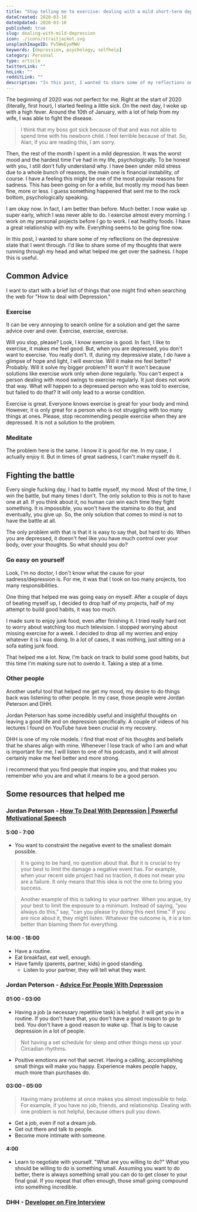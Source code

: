 ```yaml
---
title: "Stop telling me to exercise: dealing with a mild short-term depression"
dateCreated: 2020-03-10
dateUpdated: 2020-03-10
published: true
slug: dealing-with-mild-depression
icon: ./icons/straitjacket.svg
unsplashImageID: Pv5WeEyxMWU
keywords: [depression, psychology, selfhelp]
category: Personal
type: article
twitterLink: ""
hnLink: ""
redditLink: ""
description: "In this post, I wanted to share some of my reflections on the depressive state that I went through. I'd like to share some of my thoughts that were running through my head and what helped me get over."
---
```


The beginning of 2020 was not perfect for me. Right at the start of 2020 (literally, first hour), I started feeling a little sick. On the next day, I woke up with a high fever. Around the 10th of January, with a lot of help from my wife, I was able to fight the disease.

> I think that my boss got sick because of that and was not able to spend time with his newborn child. I feel terrible because of that. So, Alan, if you are reading this, I am sorry.

Then, the rest of the month I spent in a mild depression. It was the worst mood and the hardest time I've had in my life, psychologically. To be honest with you, I still don't fully understand why. I have been under mild stress due to a whole bunch of reasons, the main one is financial instability, of course. I have a feeling this might be one of the most popular reasons for sadness. This has been going on for a while, but mostly my mood has been fine, more or less. I guess something happened that sent me to the rock bottom, psychologically speaking.

I am okay now. In fact, I am better than before. Much better. I now wake up super early, which I was never able to do. I exercise almost every morning. I work on my personal projects before I go to work. I eat healthy foods. I have a great relationship with my wife. Everything seems to be going fine now.

In this post, I wanted to share some of my reflections on the depressive state that I went through. I'd like to share some of my thoughts that were running through my head and what helped me get over the sadness. I hope this is useful.

## Common Advice
I want to start with a brief list of things that one might find when searching the web for "How to deal with Depression."


### Exercise
It can be very annoying to search online for a solution and get the same advice over and over. Exercise, exercise, exercise.

Will you stop, please? Look, I know exercise is good. In fact, I like to exercise, it makes me feel good. But, when you are depressed, you don't want to exercise. You really don't. If, during my depressive state, I do have a glimpse of hope and light, I will exercise. Will it make me feel better? Probably. Will it solve my bigger problem? It won't! It won't because solutions like exercise work only when done regularly. You can't expect a person dealing with mood swings to exercise regularly. It just does not work that way.
What will happen to a depressed person who was told to exercise, but failed to do that? It will only lead to a worse condition.

Exercise is great. Everyone knows exercise is great for your body and mind. However, it is only great for a person who is not struggling with too many things at ones. Please, stop recommending people exercise when they are depressed. It is not a solution to the problem.

### Meditate

The problem here is the same. I know it is good for me. In my case, I actually enjoy it. But in times of great sadness, I can't make myself do it.


## Fighting the battle

Every single fucking day, I had to battle myself, my mood. Most of the time, I win the battle, but many times I don't. The only solution to this is not to have one at all. If you think about it, no human can win each time they fight something. It is impossible, you won't have the stamina to do that, and eventually, you give up. So, the only solution that comes to mind is not to have the battle at all.

The only problem with that is that it is easy to say that, but hard to do. When you are depressed, it doesn't feel like you have much control over your body, over your thoughts. So what should you do?

### Go easy on yourself

Look, I'm no doctor, I don't know what the cause for your sadness/depression is. For me, it was that I took on too many projects, too many responsibilities.

One thing that helped me was going easy on myself. After a couple of days of beating myself up, I decided to drop half of my projects, half of my attempt to build good habits, it was too much.

I made sure to enjoy junk food, even after finishing it. I tried really hard not to worry about watching too much television. I stopped worrying about missing exercise for a week. I decided to drop all my worries and enjoy whatever it is I was doing. In a lot of cases, it was nothing, just sitting on a sofa eating junk food.

That helped me a lot. Now, I'm back on track to build some good habits, but this time I'm making sure not to overdo it. Taking a step at a time.

### Other people

Another useful tool that helped me get my mood, my desire to do things back was listening to other people. In my case, those people were Jordan Peterson and DHH.

Jordan Peterson has some incredibly useful and insightful thoughts on leaving a good life and on depression specifically. A couple of videos of his lectures I found on YouTube have been crucial in my recovery.

DHH is one of my role models. I find that most of his thoughts and beliefs that he shares align with mine. Whenever I lose track of who I am and what is important for me, I will listen to one of his podcasts, and it will almost certainly make me feel better and more strong.

I recommend that you find people that inspire you, and that makes you remember who you are and what it means to be a good person.

## Some resources that helped me

### Jordan Peterson - [How To Deal With Depression | Powerful Motivational Speech](https://www.youtube.com/watch?v=Xm_2zmX6Akc)

#### 5:00 - 7:00
* You want to constraint the negative event to the smallest domain possible.

> It is going to be hard, no question about that. But it is crucial to try your best to limit the damage a negative event has. For example, when your recent side project had no traction, it does not mean you are a failure. It only means that this idea is not the one to bring you success.

> Another example of this is talking to your partner. When you argue, try your best to limit the exposure to a minimum. Instead of saying, "you always do this," say, "can you please try doing this next time." If you are nice about it, they might listen. Whatever the outcome is, it is a ton better than blaming them for everything.

#### 14:00 - 18:00
* Have a routine.
* Eat breakfast, eat well, enough.
* Have family (parents, partner, kids) in good standing.
  * Listen to your partner, they will tell what they want.


### Jordan Peterson - [Advice For People With Depression](https://www.youtube.com/watch?v=6c9Uu5eILZ8)

#### 01:00 - 03:00
* Having a job (a necessary repetitive task) is helpful. It will get you in a routine. If you don't have that, you don't have a good reason to go to bed. You don't have a good reason to wake up. That is big to cause depression in a lot of people.

> Not having a set schedule for sleep and other things mess up your Circadian rhythms.

* Positive emotions are not that secret. Having a calling, accomplishing small things will make you happy. Experience makes people happy, much more than purchases do.

#### 03:00 - 05:00

> Having many problems at once makes you almost impossible to help. For example, if you have no job, friends, and relationship. Dealing with one problem is not helpful, because others pull you down.

* Get a job, even if not a dream job.
* Get out there and talk to people.
* Become more intimate with someone.

#### 4:00
* Learn to negotiate with yourself. "What are you willing to do?" What you should be willing to do is something small. Assuming you want to do better, there is always something small you can do to get closer to your final goal. If you repeat that often enough, those small going compound into something incredible.


### DHH  - [Developer on Fire Interview](https://developeronfire.com/podcast/episode-030-david-heinemeier-hansson-the-pareto-principle-and-stoic-philosophy)
